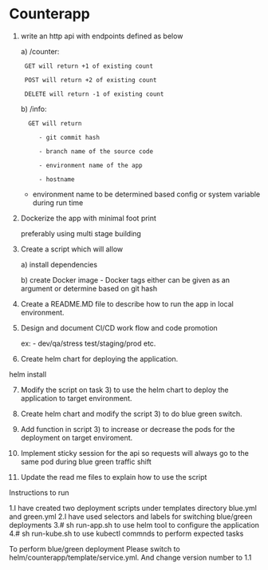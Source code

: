 # Counterapp
1) write an http api with endpoints defined as below

    a) /counter:

        GET will return +1 of existing count

        POST will return +2 of existing count

        DELETE will return -1 of existing count

    b) /info:

         GET will return

            - git commit hash

            - branch name of the source code

            - environment name of the app

            - hostname

    * environment name to be determined based config or system variable during run time

2) Dockerize the app with minimal foot print

    preferably using multi stage building

3) Create a script which will allow

    a) install dependencies

    b) create Docker image - Docker tags either can be given as an argument or determine based on git hash

4) Create a README.MD file to describe how to run the app in local environment.

5) Design and document CI/CD work flow and code promotion

    ex: -  dev/qa/stress test/staging/prod etc.

6) Create helm chart for deploying the application.

helm install 

7) Modify the script on task 3) to use the helm chart to deploy the application to target environment.

8) Create helm chart and modify the script 3) to do blue green switch.

9) Add function in script 3) to increase or decrease the pods for the deployment on target enviroment.

10) Implement sticky session for the api so requests will always go to the same pod during blue green traffic shift

11) Update the read me files to explain how to use the script



Instructions to run

1.I have created two deployment scripts under templates directory blue.yml and green.yml
2.I have used selectors and labels for switching blue/green deployments 
3.# sh run-app.sh to use helm tool to configure the application
4.# sh run-kube.sh to use kubectl commnds to perform expected tasks

To perform blue/green deployment 
Please switch to helm/counterapp/template/service.yml. And change version number to 1.1


